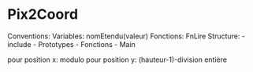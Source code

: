 # Pix2Coord

Conventions:
Variables: nomEtendu(valeur)
Fonctions: FnLire
Structure: 
       - include
       - Prototypes
       - Fonctions
       - Main

pour position x: modulo
pour position y: (hauteur-1)-division entière
